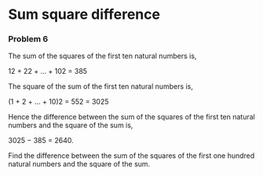 # Sum square difference
### Problem 6

The sum of the squares of the first ten natural numbers is,

12 + 22 + ... + 102 = 385

The square of the sum of the first ten natural numbers is,

(1 + 2 + ... + 10)2 = 552 = 3025

Hence the difference between the sum of the squares of the first ten natural numbers and the square of the sum is,

3025 − 385 = 2640.

Find the difference between the sum of the squares of the first one hundred natural numbers and the square of the sum.
